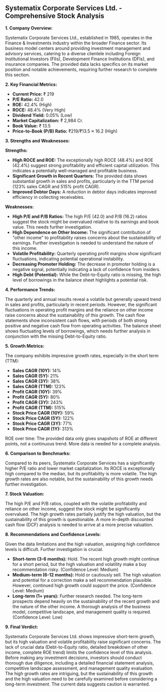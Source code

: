 ## Systematix Corporate Services Ltd. - Comprehensive Stock Analysis

**1. Company Overview:**

Systematix Corporate Services Ltd., established in 1985, operates in the Finance & Investments industry within the broader Finance sector.  Its business model centers around providing investment management and advisory services, catering to a diverse clientele including Foreign Institutional Investors (FIIs), Development Finance Institutions (DFIs), and insurance companies.  The provided data lacks specifics on its market position and notable achievements, requiring further research to complete this section.

**2. Key Financial Metrics:**

* **Current Price:** ₹ 219
* **P/E Ratio:** 42.0
* **ROE:** 42.4% (High)
* **ROCE:** 48.4% (Very High)
* **Dividend Yield:** 0.05% (Low)
* **Market Capitalization:** ₹ 2,984 Cr.
* **Book Value:** ₹ 13.5
* **Price-to-Book (P/B) Ratio:**  ₹219/₹13.5 ≈ 16.2 (High)


**3. Strengths and Weaknesses:**

**Strengths:**

* **High ROCE and ROE:**  The exceptionally high ROCE (48.4%) and ROE (42.4%) suggest strong profitability and efficient capital utilization. This indicates a potentially well-managed and profitable business.
* **Significant Growth in Recent Quarters:** The provided data shows substantial growth in sales and profits, particularly in the TTM period (123% sales CAGR and 515% profit CAGR).
* **Improved Debtor Days:**  A reduction in debtor days indicates improved efficiency in collecting receivables.

**Weaknesses:**

* **High P/E and P/B Ratios:** The high P/E (42.0) and P/B (16.2) ratios suggest the stock might be overvalued relative to its earnings and book value.  This needs further investigation.
* **High Dependence on Other Income:** The significant contribution of "other income" to profitability raises concerns about the sustainability of earnings.  Further investigation is needed to understand the nature of this income.
* **Volatile Profitability:** Quarterly operating profit margins show significant fluctuations, indicating potential operational instability.
* **Decreasing Promoter Holding:** The decrease in promoter holding is a negative signal, potentially indicating a lack of confidence from insiders.
* **High Debt (Potential):** While the Debt-to-Equity ratio is missing, the high level of borrowings in the balance sheet highlights a potential risk.


**4. Performance Trends:**

The quarterly and annual results reveal a volatile but generally upward trend in sales and profits, particularly in recent periods.  However, the significant fluctuations in operating profit margins and the reliance on other income raise concerns about the sustainability of this growth.  The cash flow statements show inconsistent cash flows, with periods of both strong positive and negative cash flow from operating activities.  The balance sheet shows fluctuating levels of borrowings, which needs further analysis in conjunction with the missing Debt-to-Equity ratio.

**5. Growth Metrics:**

The company exhibits impressive growth rates, especially in the short term (TTM):

* **Sales CAGR (10Y):** 14%
* **Sales CAGR (5Y):** 21%
* **Sales CAGR (3Y):** 38%
* **Sales CAGR (TTM):** 123%
* **Profit CAGR (10Y):** 39%
* **Profit CAGR (5Y):** 80%
* **Profit CAGR (3Y):** 243%
* **Profit CAGR (TTM):** 515%
* **Stock Price CAGR (10Y):** 59%
* **Stock Price CAGR (5Y):** 122%
* **Stock Price CAGR (3Y):** 77%
* **Stock Price CAGR (1Y):** 313%

ROE over time:  The provided data only gives snapshots of ROE at different points, not a continuous trend.  More data is needed for a complete analysis.

**6. Comparison to Benchmarks:**

Compared to its peers, Systematix Corporate Services has a significantly higher P/E ratio and lower market capitalization.  Its ROCE is exceptionally high compared to the median, but its profitability is more volatile.  The high growth rates are also notable, but the sustainability of this growth needs further investigation.

**7. Stock Valuation:**

The high P/E and P/B ratios, coupled with the volatile profitability and reliance on other income, suggest the stock might be significantly overvalued.  The high growth rates partially justify the high valuation, but the sustainability of this growth is questionable.  A more in-depth discounted cash flow (DCF) analysis is needed to arrive at a more precise valuation.

**8. Recommendations and Confidence Levels:**

Given the data limitations and the high valuation, assigning high confidence levels is difficult.  Further investigation is crucial.

* **Short-term (3-6 months):** Hold.  The recent high growth might continue for a short period, but the high valuation and volatility make a buy recommendation risky.  (Confidence Level: Medium)
* **Medium-term (6-12 months):** Hold or cautiously sell.  The high valuation and potential for a correction make a sell recommendation plausible.  However, continued high growth could support the price. (Confidence Level: Medium)
* **Long-term (1+ years):**  Further research needed.  The long-term prospects depend heavily on the sustainability of the recent growth and the nature of the other income.  A thorough analysis of the business model, competitive landscape, and management quality is required. (Confidence Level: Low)


**9. Final Verdict:**

Systematix Corporate Services Ltd. shows impressive short-term growth, but its high valuation and volatile profitability raise significant concerns.  The lack of crucial data (Debt-to-Equity ratio, detailed breakdown of other income, complete ROE trend) limits the confidence level of this analysis.  Before making any investment decisions, investors should conduct thorough due diligence, including a detailed financial statement analysis, competitive landscape assessment, and management quality evaluation.  The high growth rates are intriguing, but the sustainability of this growth and the high valuation need to be carefully examined before considering a long-term investment.  The current data suggests caution is warranted.
